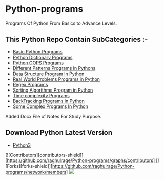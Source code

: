 # Python-programs
Programs Of Python From Basics to Advance Levels.

## This Python Repo Contain SubCategories :-

* [Basic Python Programs](Basic-programs)
* [Python Dictionary Programs](Dictionary)
* [Python OOPS Programs](OOPS)
* [Different Patterns Programs in Pythons](Patterns)
* [Data Structure Program In Python](Data_structures)
* [Real World Problems Programs in Python](Real-world)
* [Regex Programs](Regex)
* [Sorting Algorithms  Program in Python](Sortings)
* [Time complexity Programs](Time_Complexity)
* [BackTracking Programs in Python](Backtracking)
* [Some Complex Programs In Python](Complex)

Added Docx File of Notes For Study Purpose.

## Download Python Latest Version

- [Python3](https://www.python.org/downloads/)

[![Contributors][contributors-shield]][https://github.com/raghulrage/Python-programs/graphs/contributors]
[![Forks][forks-shield]][https://github.com/raghulrage/Python-programs/network/members]
![](https://img.shields.io/github/repo-size/raghulrage/Python-programs?label=Repo%20size&style=flat-square)
